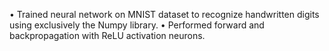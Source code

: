 •	Trained neural network on MNIST dataset to recognize handwritten digits using exclusively the Numpy library.
•	Performed forward and backpropagation with ReLU activation neurons.
